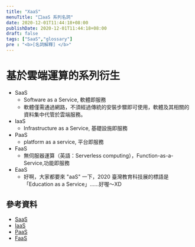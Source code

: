 ```yaml
---
title: "XaaS"
menuTitle: "口aaS 系列名詞"
date: 2020-12-01T11:44:18+08:00
publishDate: 2020-12-01T11:44:18+08:00
draft: false
tags: ["SaaS","glossary"]
pre : "<b>[名詞解釋] </b>"
---
```


# 基於雲端運算的系列衍生
* SaaS
    + Software as a Service, 軟體即服務
    + 軟體僅需通過網路，不須經過傳統的安裝步驟即可使用，軟體及其相關的資料集中代管於雲端服務。
* IaaS
    + Infrastructure as a Service, 基礎設施即服務
* PaaS
    + platform as a service, 平台即服務
* FaaS
    + 無伺服器運算（英語：Serverless computing），Function-as-a-Service,功能即服務
* EaaS
    + 好啊，大家都要來 "aaS" 一下，2020 臺灣教育科技展的標語是「Education as a Service」......好喔～XD

## 參考資料
- [SaaS](https://zh.wikipedia.org/wiki/%E8%BD%AF%E4%BB%B6%E5%8D%B3%E6%9C%8D%E5%8A%A1)
- [IaaS](https://zh.wikipedia.org/wiki/%E5%9F%BA%E7%A4%8E%E8%A8%AD%E6%96%BD%E5%8D%B3%E6%9C%8D%E5%8B%99)
- [PaaS](https://zh.wikipedia.org/wiki/%E5%B9%B3%E5%8F%B0%E5%8D%B3%E6%9C%8D%E5%8A%A1)
- [FaaS](https://zh.wikipedia.org/wiki/%E7%84%A1%E4%BC%BA%E6%9C%8D%E5%99%A8%E8%A8%88%E7%AE%97)
